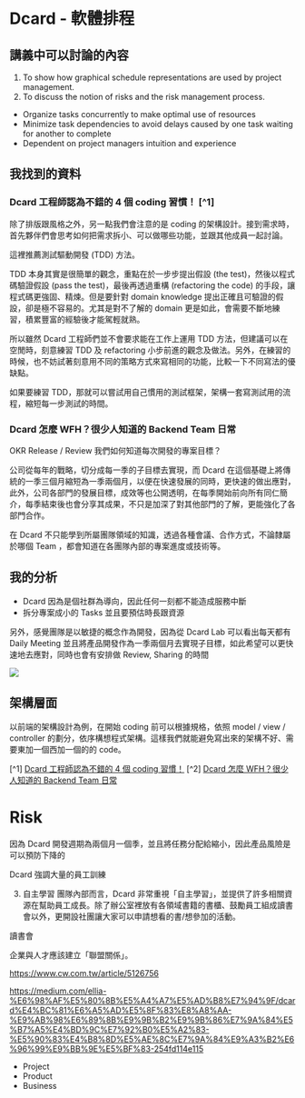 # Dcard - 軟體排程

## 講義中可以討論的內容

1. To show how graphical schedule representations are used by project management.
2. To discuss the notion of risks and the risk management process.
- Organize tasks concurrently to make optimal use of resources
- Minimize task dependencies to avoid delays caused by one task waiting for another to complete
- Dependent on project managers intuition and experience

## 我找到的資料


### Dcard 工程師認為不錯的 4 個 coding 習慣！ [^1]

除了排版跟風格之外，另一點我們會注意的是 coding 的架構設計。接到需求時，首先夥伴們會思考如何把需求拆小、可以做哪些功能，並跟其他成員一起討論。

這裡推薦測試驅動開發 (TDD) 方法。

TDD 本身其實是很簡單的觀念，重點在於一步步提出假設 (the test)，然後以程式碼驗證假設 (pass the test)，最後再透過重構 (refactoring the code) 的手段，讓程式碼更強固、精煉。但是要針對 domain knowledge 提出正確且可驗證的假設，卻是極不容易的。尤其是對不了解的 domain 更是如此，會需要不斷地練習，積累豐富的經驗後才能駕輕就熟。

所以雖然 Dcard 工程師們並不會要求能在工作上運用 TDD 方法，但建議可以在空閒時，刻意練習 TDD 及 refactoring 小步前進的觀念及做法。另外，在練習的時候，也不妨試著刻意用不同的策略方式來寫相同的功能，比較一下不同寫法的優缺點。

如果要練習 TDD，那就可以嘗試用自己慣用的測試框架，架構一套寫測試用的流程，縮短每一步測試的時間。

### Dcard 怎麼 WFH？很少人知道的 Backend Team 日常
OKR Release / Review
我們如何知道每次開發的專案目標？

公司從每年的戰略，切分成每一季的子目標去實現，而 Dcard 在這個基礎上將傳統的一季三個月縮短為一季兩個月，以便在快速發展的同時，更快速的做出應對，此外，公司各部門的發展目標，成效等也公開透明，在每季開始前向所有同仁簡介，每季結束後也會分享其成果，不只是加深了對其他部門的了解，更能強化了各部門合作。

在 Dcard 不只能學到所屬團隊領域的知識，透過各種會議、合作方式，不論隸屬於哪個 Team ，都會知道在各團隊內部的專案進度或技術等。

## 我的分析
- Dcard 因為是個社群為導向，因此任何一刻都不能造成服務中斷
- 拆分專案成小的 Tasks 並且要預估時長跟資源

另外，感覺團隊是以敏捷的概念作為開發，因為從 Dcard Lab 可以看出每天都有 Daily Meeting 並且將產品開發作為一季兩個月去實現子目標，如此希望可以更快速地去應對，同時也會有安排做 Review, Sharing 的時間

![](https://miro.medium.com/v2/resize:fit:720/format:webp/1*C2Z4_ymBc3U-DrUkNhtGqA.png)

## 架構層面
以前端的架構設計為例，在開始 coding 前可以根據規格，依照 model / view / controller 的劃分，依序構想程式架構。這樣我們就能避免寫出來的架構不好、需要東加一個西加一個的的 code。


[^1] [Dcard 工程師認為不錯的 4 個 coding 習慣！](https://medium.com/dcardlab/dcard-%E5%B7%A5%E7%A8%8B%E5%B8%AB%E8%AA%8D%E7%82%BA%E4%B8%8D%E9%8C%AF%E7%9A%84-4-%E5%80%8B-coding-%E7%BF%92%E6%85%A3-ba1ddc7cf427)
[^2] [Dcard 怎麼 WFH？很少人知道的 Backend Team 日常](https://medium.com/dcardlab/dcard-%E6%80%8E%E9%BA%BC-wfh-%E5%BE%88%E5%B0%91%E4%BA%BA%E7%9F%A5%E9%81%93%E7%9A%84-backend-team-%E6%97%A5%E5%B8%B8-53770dcdbe42)

# Risk

因為 Dcard 開發週期為兩個月一個季，並且將任務分配給縮小，因此產品風險是可以預防下降的

Dcard 強調大量的員工訓練

3. 自主學習
團隊內部而言，Dcard 非常重視「自主學習」，並提供了許多相關資源在幫助員工成長。除了辦公室裡放有各領域書籍的書櫃、鼓勵員工組成讀書會以外，更開設社團讓大家可以申請想看的書/想參加的活動。

讀書會

企業與人才應該建立「聯盟關係」。

https://www.cw.com.tw/article/5126756

https://medium.com/ellia-%E6%98%AF%E5%80%8B%E5%A4%A7%E5%AD%B8%E7%94%9F/dcard%E4%BC%81%E6%A5%AD%E5%8F%83%E8%A8%AA-%E9%AB%98%E6%89%8B%E9%9B%B2%E9%9B%86%E7%9A%84%E5%B7%A5%E4%BD%9C%E7%92%B0%E5%A2%83-%E5%90%83%E4%B8%8D%E5%AE%8C%E7%9A%84%E9%A3%B2%E6%96%99%E9%BB%9E%E5%BF%83-254fd114e115


- Project
- Product
- Business